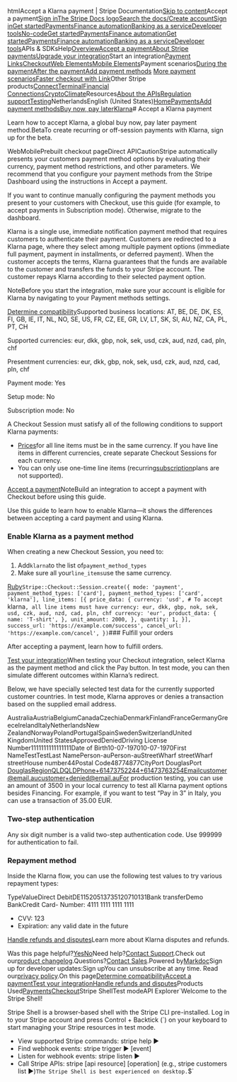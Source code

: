 htmlAccept a Klarna payment | Stripe Documentation[Skip to content](#main-content)Accept a payment[Sign in](https://dashboard.stripe.com/login?redirect=https%3A%2F%2Fdocs.stripe.com%2Fpayments%2Fklarna%2Faccept-a-payment)[The Stripe Docs logo](/)[Search the docs/](#)[Create account](https://dashboard.stripe.com/register)[Sign in](https://dashboard.stripe.com/login?redirect=https%3A%2F%2Fdocs.stripe.com%2Fpayments%2Fklarna%2Faccept-a-payment)[Get started](/get-started)[Payments](/payments)[Finance automation](/finance-automation)[Banking as a service](/financial-services)[Developer tools](/development)[No-code](/no-code)[Get started](/get-started)[Payments](/payments)[Finance automation](/finance-automation)[](#)[Get started](/get-started)[Payments](/payments)[Finance automation](/finance-automation)[Banking as a service](/financial-services)[Developer tools](/development)[](#)APIs & SDKsHelp[Overview](/docs/payments)[Accept a payment](#)[About Stripe payments](#)[Upgrade your integration](/docs/payments/upgrades)Start an integration[Payment Links](#)[Checkout](#)[Web Elements](#)[Mobile Elements](#)Payment scenarios[During the payment](#)[After the payment](#)[Add payment methods](#)
[More payment scenarios](#)[Faster checkout with Link](#)Other Stripe products[Connect](#)[Terminal](#)[Financial Connections](#)[Crypto](#)[Climate](#)Resources[About the APIs](#)[Regulation support](#)[Testing](/docs/testing)NetherlandsEnglish (United States)[](#)[](#)[Home](/docs)[Payments](/docs/payments)[Add payment methods](/docs/payments/payment-methods/overview)[Buy now, pay later](/docs/payments/buy-now-pay-later)[Klarna](/docs/payments/klarna)# Accept a Klarna payment

Learn how to accept Klarna, a global buy now, pay later payment method.BetaTo create recurring or off-session payments with Klarna, sign up for the beta.

WebMobilePrebuilt checkout pageDirect APICautionStripe automatically presents your customers payment method options by evaluating their currency, payment method restrictions, and other parameters. We recommend that you configure your payment methods from the Stripe Dashboard using the instructions in Accept a payment.

If you want to continue manually configuring the payment methods you present to your customers with Checkout, use this guide (for example, to accept payments in Subscription mode). Otherwise, migrate to the dashboard.

Klarna is a single use, immediate notification payment method that requires customers to authenticate their payment. Customers are redirected to a Klarna page, where they select among multiple payment options (immediate full payment, payment in installments, or deferred payment). When the customer accepts the terms, Klarna guarantees that the funds are available to the customer and transfers the funds to your Stripe account. The customer repays Klarna according to their selected payment option.

NoteBefore you start the integration, make sure your account is eligible for Klarna by navigating to your Payment methods settings.

[Determine compatibility](#compatibility)Supported business locations: AT, BE, DE, DK, ES, FI, GB, IE, IT, NL, NO, SE, US, FR, CZ, EE, GR, LV, LT, SK, SI, AU, NZ, CA, PL, PT, CH

Supported currencies: eur, dkk, gbp, nok, sek, usd, czk, aud, nzd, cad, pln, chf

Presentment currencies: eur, dkk, gbp, nok, sek, usd, czk, aud, nzd, cad, pln, chf

Payment mode: Yes

Setup mode: No

Subscription mode: No

A Checkout Session must satisfy all of the following conditions to support Klarna payments:

- [Prices](/api/prices)for all line items must be in the same currency. If you have line items in different currencies, create separate Checkout Sessions for each currency.
- You can only use one-time line items (recurring[subscription](/billing/subscriptions/creating)plans are not supported).

[Accept a payment](#accept-a-payment)NoteBuild an integration to accept a payment with Checkout before using this guide.

Use this guide to learn how to enable Klarna—it shows the differences between accepting a card payment and using Klarna.

### Enable Klarna as a payment method

When creating a new Checkout Session, you need to:

1. Add`klarna`to the list of`payment_method_types`
2. Make sure all your`line_items`use the same currency.

[Ruby](#)`Stripe::Checkout::Session.create({
  mode: 'payment',
  payment_method_types: ['card'],
  payment_method_types: ['card', 'klarna'],
  line_items: [{
    price_data: {
      currency: 'usd',
      # To accept `klarna`, all line items must have currency: eur, dkk, gbp, nok, sek, usd, czk, aud, nzd, cad, pln, chf
      currency: 'eur',
      product_data: {
        name: 'T-shirt',
      },
      unit_amount: 2000,
    },
    quantity: 1,
  }],
  success_url: 'https://example.com/success',
  cancel_url: 'https://example.com/cancel',
})`### Fulfill your orders

After accepting a payment, learn how to fulfill orders.

[Test your integration](#test-integration)When testing your Checkout integration, select Klarna as the payment method and click the Pay button. In test mode, you can then simulate different outcomes within Klarna’s redirect.

Below, we have specially selected test data for the currently supported customer countries. In test mode, Klarna approves or denies a transaction based on the supplied email address.

AustraliaAustriaBelgiumCanadaCzechiaDenmarkFinlandFranceGermanyGreeceIrelandItalyNetherlandsNew ZealandNorwayPolandPortugalSpainSwedenSwitzerlandUnited KingdomUnited StatesApprovedDeniedDriving License Number1111111111111111Date of Birth10-07-197010-07-1970First NameTestTestLast NamePerson-auPerson-auStreetWharf streetWharf streetHouse number44Postal Code48774877CityPort DouglasPort DouglasRegionQLDQLDPhone+61473752244+61473763254Emailcustomer@email.aucustomer+denied@email.auFor production testing, you can use an amount of 3500 in your local currency to test all Klarna payment options besides Financing. For example, if you want to test “Pay in 3” in Italy, you can use a transaction of 35.00 EUR.

### Two-step authentication

Any six digit number is a valid two-step authentication code. Use 999999 for authentication to fail.

### Repayment method

Inside the Klarna flow, you can use the following test values to try various repayment types:

TypeValueDirect DebitDE11520513735120710131Bank transferDemo BankCredit Card- Number: 4111 1111 1111 1111
- CVV: 123
- Expiration: any valid date in the future

[Handle refunds and disputes](#refunds-and-disputes)Learn more about Klarna disputes and refunds.

Was this page helpful?[Yes](#)[No](#)Need help?[Contact Support](https://support.stripe.com/).Check out our[product changelog](https://stripe.com/blog/changelog).Questions?[Contact Sales](https://stripe.com/contact/sales).Powered by[Markdoc](https://markdoc.dev)Sign up for developer updates:Sign upYou can unsubscribe at any time. Read our[privacy policy](https://stripe.com/privacy).On this page[Determine compatibility](#compatibility)[Accept a payment](#accept-a-payment)[Test your integration](#test-integration)[Handle refunds and disputes](#refunds-and-disputes)Products Used[Payments](/payments)[Checkout](/payments/checkout)Stripe ShellTest modeAPI Explorer[](https://stripe.com/docs/stripe-cli#install)`Welcome to the Stripe Shell!

Stripe Shell is a browser-based shell with the Stripe CLI pre-installed. Log in to your
Stripe account and press Control + Backtick (`) on your keyboard to start managing your Stripe
resources in test mode.

- View supported Stripe commands: stripe help ▶️
- Find webhook events: stripe trigger ▶️ [event]
- Listen for webhook events: stripe listen ▶
- Call Stripe APIs: stripe [api resource] [operation] (e.g., stripe customers list ▶️)`The Stripe Shell is best experienced on desktop.`$`